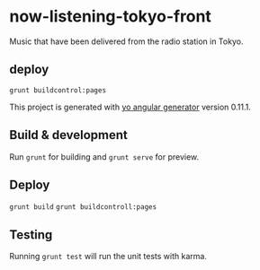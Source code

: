# now-listening-tokyo-front
Music that have been delivered from the radio station in Tokyo.

## deploy
```
grunt buildcontrol:pages
```


This project is generated with [yo angular generator](https://github.com/yeoman/generator-angular)
version 0.11.1.

## Build & development

Run `grunt` for building and `grunt serve` for preview.

## Deploy

`grunt build`
`grunt buildcontroll:pages`

## Testing

Running `grunt test` will run the unit tests with karma.
